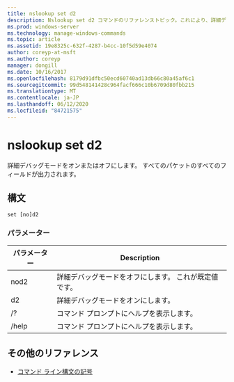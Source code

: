```yaml
---
title: nslookup set d2
description: Nslookup set d2 コマンドのリファレンストピック。これにより、詳細デバッグモードがオンまたはオフになります。
ms.prod: windows-server
ms.technology: manage-windows-commands
ms.topic: article
ms.assetid: 19e8325c-632f-4287-b4cc-10f5d59e4074
author: coreyp-at-msft
ms.author: coreyp
manager: dongill
ms.date: 10/16/2017
ms.openlocfilehash: 8179d91dfbc50ecd60740ad13db66c80a45af6c1
ms.sourcegitcommit: 99d548141428c964facf666c10b6709d80fbb215
ms.translationtype: MT
ms.contentlocale: ja-JP
ms.lasthandoff: 06/12/2020
ms.locfileid: "84721575"
---
```

# <a name="nslookup-set-d2"></a>nslookup set d2

詳細デバッグモードをオンまたはオフにします。 すべてのパケットのすべてのフィールドが出力されます。

## <a name="syntax"></a>構文

```
set [no]d2
```

### <a name="parameters"></a>パラメーター

| パラメーター | Description |
| ---------- | ---------- |
| nod2 | 詳細デバッグモードをオフにします。 これが既定値です。 |
| d2 | 詳細デバッグモードをオンにします。 |
| /? | コマンド プロンプトにヘルプを表示します。 |
| /help | コマンド プロンプトにヘルプを表示します。 |

## <a name="additional-references"></a>その他のリファレンス

- [コマンド ライン構文の記号](command-line-syntax-key.md)
